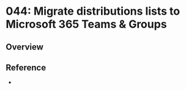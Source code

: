 # 044: Migrate distributions lists to Microsoft 365 Teams & Groups

## Overview



## Reference

* 

